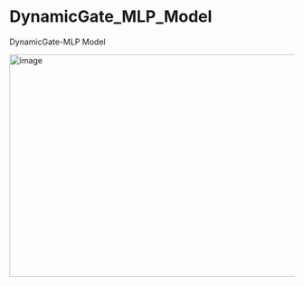 # DynamicGate_MLP_Model
DynamicGate-MLP Model

<img width="826" height="393" alt="image" src="https://github.com/user-attachments/assets/5d24a5e8-b77d-49fc-b1fc-63e056ed8da5" />
